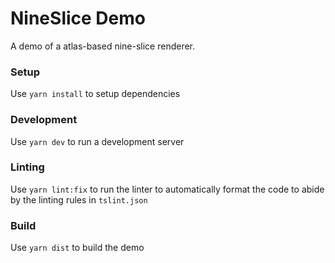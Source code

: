 # NineSlice Demo #

A demo of a atlas-based nine-slice renderer.

### Setup ###

Use `yarn install` to setup dependencies

### Development ###

Use `yarn dev` to run a development server

### Linting ###

Use `yarn lint:fix` to run the linter to automatically format the code to abide by the linting rules in `tslint.json`

### Build ###

Use `yarn dist` to build the demo
